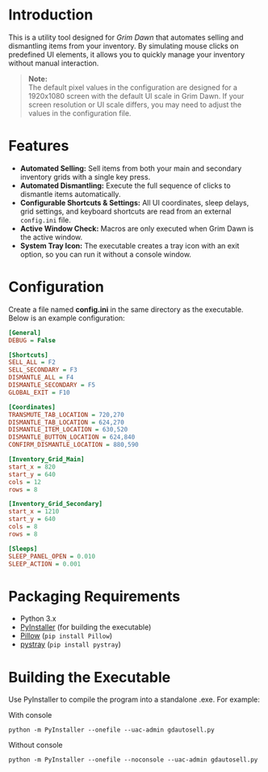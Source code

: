 # Introduction

This is a utility tool designed for *Grim Dawn* that automates selling and dismantling items from your inventory. By simulating mouse clicks on predefined UI elements, it allows you to quickly manage your inventory without manual interaction.

> **Note:**  
> The default pixel values in the configuration are designed for a 1920x1080 screen with the default UI scale in Grim Dawn. If your screen resolution or UI scale differs, you may need to adjust the values in the configuration file.

# Features

- **Automated Selling:** Sell items from both your main and secondary inventory grids with a single key press.
- **Automated Dismantling:** Execute the full sequence of clicks to dismantle items automatically.
- **Configurable Shortcuts & Settings:** All UI coordinates, sleep delays, grid settings, and keyboard shortcuts are read from an external `config.ini` file.
- **Active Window Check:** Macros are only executed when Grim Dawn is the active window.
- **System Tray Icon:** The executable creates a tray icon with an exit option, so you can run it without a console window.

# Configuration

Create a file named **config.ini** in the same directory as the executable. Below is an example configuration:

```ini
[General]
DEBUG = False

[Shortcuts]
SELL_ALL = F2
SELL_SECONDARY = F3
DISMANTLE_ALL = F4
DISMANTLE_SECONDARY = F5
GLOBAL_EXIT = F10

[Coordinates]
TRANSMUTE_TAB_LOCATION = 720,270
DISMANTLE_TAB_LOCATION = 624,270
DISMANTLE_ITEM_LOCATION = 630,520
DISMANTLE_BUTTON_LOCATION = 624,840
CONFIRM_DISMANTLE_LOCATION = 880,590

[Inventory_Grid_Main]
start_x = 820
start_y = 640
cols = 12
rows = 8

[Inventory_Grid_Secondary]
start_x = 1210
start_y = 640
cols = 8
rows = 8

[Sleeps]
SLEEP_PANEL_OPEN = 0.010
SLEEP_ACTION = 0.001
```

# Packaging Requirements

- Python 3.x  
- [PyInstaller](https://www.pyinstaller.org/) (for building the executable)  
- [Pillow](https://python-pillow.org/) (`pip install Pillow`)  
- [pystray](https://github.com/moses-palmer/pystray) (`pip install pystray`)

# Building the Executable

Use PyInstaller to compile the program into a standalone .exe. For example:

With console
```
python -m PyInstaller --onefile --uac-admin gdautosell.py
```

Without console
```
python -m PyInstaller --onefile --noconsole --uac-admin gdautosell.py
```
